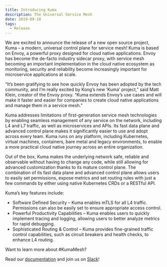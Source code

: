 ```yaml
---
title: Introducing Kuma
description: The Universal Service Mesh
date: 2019-09-10
tags:
  - Release
---
```


We are excited to announce the release of a new open source project, Kuma – a modern, universal control plane for service mesh! Kuma is based on Envoy, a powerful proxy designed for cloud native applications. Envoy has become the de-facto industry sidecar proxy, with service mesh becoming an important implementation in the cloud native ecosystem as monitoring, security and reliability become increasingly important for microservice applications at scale. 

“It’s been gratifying to see how quickly Envoy has been adopted by the tech community, and I’m really excited by Kong’s new ‘Kuma’ project,” said Matt Klein, creator of the Envoy proxy. “Kuma extends Envoy’s use cases and will make it faster and easier for companies to create cloud native applications and manage them in a service mesh.” 

Kuma addresses limitations of first-generation service mesh technologies by enabling seamless management of any service on the network, including L4 and L7 traffic, as well as microservices and APIs. Its fast data plane and advanced control plane makes it significantly easier to use and adopt across every team. Kuma runs on any platform, including Kubernetes, virtual machines, containers, bare metal and legacy environments, to enable a more practical cloud native journey across an entire organization. 

Out of the box, Kuma makes the underlying network safe, reliable and observable without having to change any code, while still allowing for advanced customization thanks to its mature control plane. The combination of its fast data plane and advanced control plane allows users to easily set permissions, expose metrics and set routing rules with just a few commands by either using native Kubernetes CRDs or a RESTful API. 

Kuma’s key features include:

* Software Defined Security – Kuma enables mTLS for all L4 traffic. Permissions can also be easily set to ensure appropriate access control.
* Powerful Productivity Capabilities – Kuma enables users to quickly implement tracing and logging, allowing users to better analyze metrics for rapid debugging.
* Sophisticated Routing & Control – Kuma provides fine-grained traffic control capabilities, such as circuit breakers and health checks, to enhance L4 routing.

Want to learn more about #KumaMesh? 

Read our [documentation](https://kuma.io/install/latest/) and join us on [Slack](https://chat.kuma.io)! 
